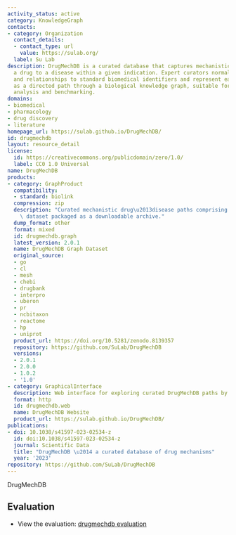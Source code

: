 ```yaml
---
activity_status: active
category: KnowledgeGraph
contacts:
- category: Organization
  contact_details:
  - contact_type: url
    value: https://sulab.org/
  label: Su Lab
description: DrugMechDB is a curated database that captures mechanistic paths from
  a drug to a disease within a given indication. Expert curators normalize concepts
  and relationships to standard biomedical identifiers and represent each indication
  as a directed path through a biological knowledge graph, suitable for computational
  analysis and benchmarking.
domains:
- biomedical
- pharmacology
- drug discovery
- literature
homepage_url: https://sulab.github.io/DrugMechDB/
id: drugmechdb
layout: resource_detail
license:
  id: https://creativecommons.org/publicdomain/zero/1.0/
  label: CC0 1.0 Universal
name: DrugMechDB
products:
- category: GraphProduct
  compatibility:
  - standard: biolink
  compression: zip
  description: "Curated mechanistic drug\u2013disease paths comprising the DrugMechDB\
    \ dataset packaged as a downloadable archive."
  dump_format: other
  format: mixed
  id: drugmechdb.graph
  latest_version: 2.0.1
  name: DrugMechDB Graph Dataset
  original_source:
  - go
  - cl
  - mesh
  - chebi
  - drugbank
  - interpro
  - uberon
  - pr
  - ncbitaxon
  - reactome
  - hp
  - uniprot
  product_url: https://doi.org/10.5281/zenodo.8139357
  repository: https://github.com/SuLab/DrugMechDB
  versions:
  - 2.0.1
  - 2.0.0
  - 1.0.2
  - '1.0'
- category: GraphicalInterface
  description: Web interface for exploring curated DrugMechDB paths by drug and disease.
  format: http
  id: drugmechdb.web
  name: DrugMechDB Website
  product_url: https://sulab.github.io/DrugMechDB/
publications:
- doi: 10.1038/s41597-023-02534-z
  id: doi:10.1038/s41597-023-02534-z
  journal: Scientific Data
  title: "DrugMechDB \u2014 a curated database of drug mechanisms"
  year: '2023'
repository: https://github.com/SuLab/DrugMechDB
---
```

DrugMechDB

## Evaluation

- View the evaluation: [drugmechdb evaluation](drugmechdb_eval.html)
